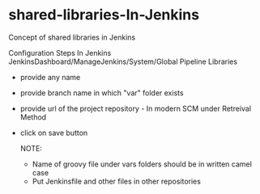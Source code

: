 # shared-libraries-In-Jenkins
Concept of shared libraries in Jenkins

Configuration Steps In Jenkins
 JenkinsDashboard/ManageJenkins/System/Global Pipeline Libraries
 - provide any name 
 - provide branch name in which "var" folder exists
 - provide url of the project repository - In modern SCM under Retreival Method
 - click on save button


   NOTE:
   - Name of groovy file under vars folders should be in written camel case
   - Put Jenkinsfile and other files in other repositories
